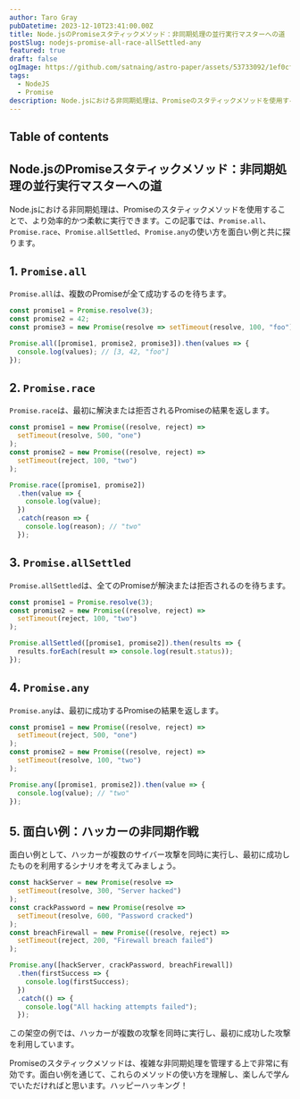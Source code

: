 ```yaml
---
author: Taro Gray
pubDatetime: 2023-12-10T23:41:00.00Z
title: Node.jsのPromiseスタティックメソッド：非同期処理の並行実行マスターへの道
postSlug: nodejs-promise-all-race-allSettled-any
featured: true
draft: false
ogImage: https://github.com/satnaing/astro-paper/assets/53733092/1ef0cf03-8137-4d67-ac81-84a032119e3a
tags:
  - NodeJS
  - Promise
description: Node.jsにおける非同期処理は、Promiseのスタティックメソッドを使用することで、より効率的かつ柔軟に実行できます。この記事では、`Promise.all`、`Promise.race`、`Promise.allSettled`、`Promise.any`の使い方を面白い例と共に探ります。
---
```


## Table of contents

## Node.jsのPromiseスタティックメソッド：非同期処理の並行実行マスターへの道

Node.jsにおける非同期処理は、Promiseのスタティックメソッドを使用することで、より効率的かつ柔軟に実行できます。この記事では、`Promise.all`、`Promise.race`、`Promise.allSettled`、`Promise.any`の使い方を面白い例と共に探ります。

## 1. `Promise.all`

`Promise.all`は、複数のPromiseが全て成功するのを待ちます。

```javascript
const promise1 = Promise.resolve(3);
const promise2 = 42;
const promise3 = new Promise(resolve => setTimeout(resolve, 100, "foo"));

Promise.all([promise1, promise2, promise3]).then(values => {
  console.log(values); // [3, 42, "foo"]
});
```

## 2. `Promise.race`

`Promise.race`は、最初に解決または拒否されるPromiseの結果を返します。

```javascript
const promise1 = new Promise((resolve, reject) =>
  setTimeout(resolve, 500, "one")
);
const promise2 = new Promise((resolve, reject) =>
  setTimeout(reject, 100, "two")
);

Promise.race([promise1, promise2])
  .then(value => {
    console.log(value);
  })
  .catch(reason => {
    console.log(reason); // "two"
  });
```

## 3. `Promise.allSettled`

`Promise.allSettled`は、全てのPromiseが解決または拒否されるのを待ちます。

```javascript
const promise1 = Promise.resolve(3);
const promise2 = new Promise((resolve, reject) =>
  setTimeout(reject, 100, "two")
);

Promise.allSettled([promise1, promise2]).then(results => {
  results.forEach(result => console.log(result.status));
});
```

## 4. `Promise.any`

`Promise.any`は、最初に成功するPromiseの結果を返します。

```javascript
const promise1 = new Promise((resolve, reject) =>
  setTimeout(reject, 500, "one")
);
const promise2 = new Promise((resolve, reject) =>
  setTimeout(resolve, 100, "two")
);

Promise.any([promise1, promise2]).then(value => {
  console.log(value); // "two"
});
```

## 5. 面白い例：ハッカーの非同期作戦

面白い例として、ハッカーが複数のサイバー攻撃を同時に実行し、最初に成功したものを利用するシナリオを考えてみましょう。

```javascript
const hackServer = new Promise(resolve =>
  setTimeout(resolve, 300, "Server hacked")
);
const crackPassword = new Promise(resolve =>
  setTimeout(resolve, 600, "Password cracked")
);
const breachFirewall = new Promise((resolve, reject) =>
  setTimeout(reject, 200, "Firewall breach failed")
);

Promise.any([hackServer, crackPassword, breachFirewall])
  .then(firstSuccess => {
    console.log(firstSuccess);
  })
  .catch(() => {
    console.log("All hacking attempts failed");
  });
```

この架空の例では、ハッカーが複数の攻撃を同時に実行し、最初に成功した攻撃を利用しています。

Promiseのスタティックメソッドは、複雑な非同期処理を管理する上で非常に有効です。面白い例を通じて、これらのメソッドの使い方を理解し、楽しんで学んでいただければと思います。ハッピーハッキング！
